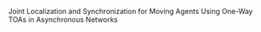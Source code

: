 Joint Localization and Synchronization for Moving Agents Using One-Way TOAs in Asynchronous Networks
